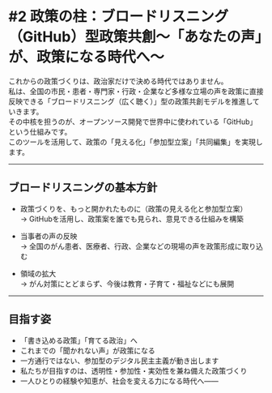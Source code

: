 # #2 政策の柱：ブロードリスニング（GitHub）型政策共創～「あなたの声」が、政策になる時代へ～

これからの政策づくりは、政治家だけで決める時代ではありません。  
私は、全国の市民・患者・専門家・行政・企業など多様な立場の声を政策に直接反映できる「ブロードリスニング（広く聴く）」型の政策共創モデルを推進していきます。  
その中核を担うのが、オープンソース開発で世界中に使われている「GitHub」という仕組みです。  
このツールを活用して、政策の「見える化」「参加型立案」「共同編集」を実現します。

---

## ブロードリスニングの基本方針

- 政策づくりを、もっと開かれたものに（政策の見える化と参加型立案）  
  → GitHubを活用し、政策案を誰でも見られ、意見できる仕組みを構築  

- 当事者の声の反映  
  → 全国のがん患者、医療者、行政、企業などの現場の声を政策形成に取り込む  

- 領域の拡大  
  → がん対策にとどまらず、今後は教育・子育て・福祉などにも展開  

---

## 目指す姿

- 「書き込める政策」「育てる政治」へ  
- これまでの「聞かれない声」が政策になる  
- 一方通行ではない、参加型のデジタル民主主義が動き出します  
- 私たちが目指すのは、透明性・参加性・実効性を兼ね備えた政策づくり  
- 一人ひとりの経験や知恵が、社会を変える力になる時代へ——
